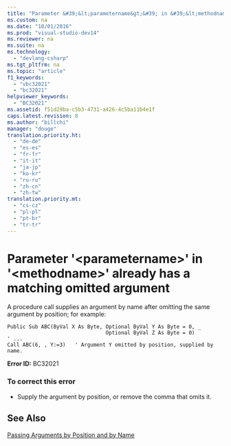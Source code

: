```yaml
---
title: "Parameter &#39;&lt;parametername&gt;&#39; in &#39;&lt;methodname&gt;&#39; already has a matching omitted argument"
ms.custom: na
ms.date: "10/01/2016"
ms.prod: "visual-studio-dev14"
ms.reviewer: na
ms.suite: na
ms.technology: 
  - "devlang-csharp"
ms.tgt_pltfrm: na
ms.topic: "article"
f1_keywords: 
  - "vbc32021"
  - "bc32021"
helpviewer_keywords: 
  - "BC32021"
ms.assetid: f51d29ba-c5b3-4731-a426-4c5ba11b4e1f
caps.latest.revision: 8
ms.author: "billchi"
manager: "douge"
translation.priority.ht: 
  - "de-de"
  - "es-es"
  - "fr-fr"
  - "it-it"
  - "ja-jp"
  - "ko-kr"
  - "ru-ru"
  - "zh-cn"
  - "zh-tw"
translation.priority.mt: 
  - "cs-cz"
  - "pl-pl"
  - "pt-br"
  - "tr-tr"
---
```

# Parameter &#39;&lt;parametername&gt;&#39; in &#39;&lt;methodname&gt;&#39; already has a matching omitted argument
A procedure call supplies an argument by name after omitting the same argument by position; for example:  
  
```  
Public Sub ABC(ByVal X As Byte, Optional ByVal Y As Byte = 0, _  
                                Optional ByVal Z As Byte = 0)  
' ...  
Call ABC(6, , Y:=3)   ' Argument Y omitted by position, supplied by name.  
```  
  
 **Error ID:** BC32021  
  
### To correct this error  
  
-   Supply the argument by position, or remove the comma that omits it.  
  
## See Also  
 [Passing Arguments by Position and by Name](../Topic/Passing%20Arguments%20by%20Position%20and%20by%20Name%20\(Visual%20Basic\).md)